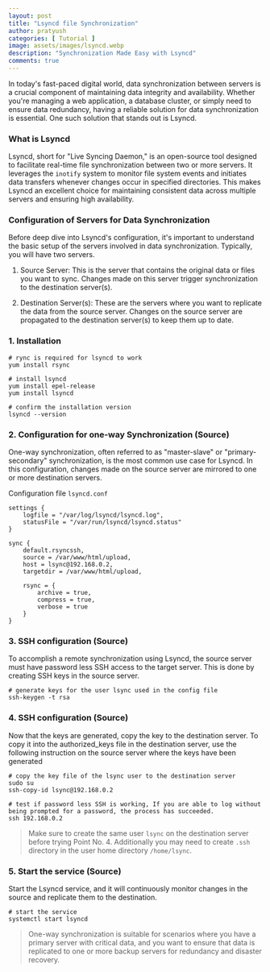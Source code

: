```yaml
---
layout: post
title: "Lsyncd file Synchronization"
author: pratyush
categories: [ Tutorial ]
image: assets/images/lsyncd.webp
description: "Synchronization Made Easy with Lsyncd"
comments: true
---
```


In today's fast-paced digital world, data synchronization between servers is a crucial component of maintaining data integrity and availability. Whether you're managing a web application, a database cluster, or simply need to ensure data redundancy, having a reliable solution for data synchronization is essential. One such solution that stands out is Lsyncd.

### What is Lsyncd
Lsyncd, short for "Live Syncing Daemon," is an open-source tool designed to facilitate real-time file synchronization between two or more servers. It leverages the `inotify` system to monitor file system events and initiates data transfers whenever changes occur in specified directories. This makes Lsyncd an excellent choice for maintaining consistent data across multiple servers and ensuring high availability.

### Configuration of Servers for Data Synchronization
Before deep dive into Lsyncd's configuration, it's important to understand the basic setup of the servers involved in data synchronization. Typically, you will have two servers.

1. Source Server: This is the server that contains the original data or files you want to sync. Changes made on this server trigger synchronization to the destination server(s).

2. Destination Server(s): These are the servers where you want to replicate the data from the source server. Changes on the source server are propagated to the destination server(s) to keep them up to date.

### 1. Installation
```
# rync is required for lsyncd to work
yum install rsync

# install lsyncd
yum install epel-release
yum install lsyncd

# confirm the installation version
lsyncd --version
```

### 2. Configuration for one-way Synchronization (Source)
One-way synchronization, often referred to as "master-slave" or "primary-secondary" synchronization, is the most common use case for Lsyncd. In this configuration, changes made on the source server are mirrored to one or more destination servers.

Configuration file `lsyncd.conf`

```
settings {
    logfile = "/var/log/lsyncd/lsyncd.log",
    statusFile = "/var/run/lsyncd/lsyncd.status"
}

sync {
    default.rsyncssh,
    source = /var/www/html/upload,
    host = lsync@192.168.0.2,
    targetdir = /var/www/html/upload,

    rsync = {
        archive = true,
        compress = true,
        verbose = true
    }
}
```

### 3. SSH configuration (Source)
To accomplish a remote synchronization using Lsyncd, the source server must have password less SSH access to the target server. This is done by creating SSH keys in the source server.

```
# generate keys for the user lsync used in the config file
ssh-keygen -t rsa
```

### 4. SSH configuration (Source)
Now that the keys are generated, copy the key to the destination server. To copy it into the authorized_keys file in the destination server, use the following instruction on the source server where the keys have been generated

```
# copy the key file of the lsync user to the destination server
sudo su
ssh-copy-id lsync@192.168.0.2

# test if password less SSH is working, If you are able to log without being prompted for a password, the process has succeeded.
ssh 192.168.0.2
```
> Make sure to create the same user `lsync` on the destination server before trying Point No. 4. Additionally you may need to create `.ssh` directory in the user home directory `/home/lsync`.

### 5. Start the service (Source)
Start the Lsyncd service, and it will continuously monitor changes in the source  and replicate them to the destination.

```
# start the service
systemctl start lsyncd
```

> One-way synchronization is suitable for scenarios where you have a primary server with critical data, and you want to ensure that data is replicated to one or more backup servers for redundancy and disaster recovery.